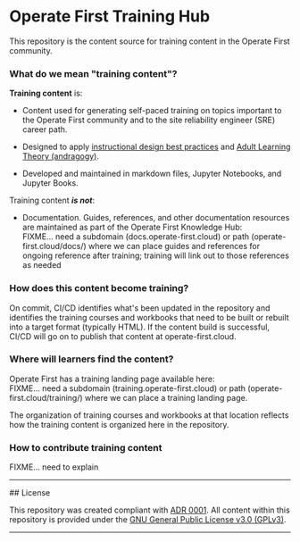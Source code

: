# Operate First Training Hub

This repository is the content source for training content in the Operate First community.

### What do we mean "training content"?

**Training content** is:

* Content used for generating self-paced training on topics important to the Operate First community and to the site reliability engineer (SRE) career path.

* Designed to apply [instructional design best practices](https://blog.commlabindia.com/elearning-design/instructional-design-best-practices-guide) and [Adult Learning Theory (andragogy)](https://en.wikipedia.org/wiki/Andragogy).

* Developed and maintained in markdown files, Jupyter Notebooks, and Jupyter Books.

Training content ***is not***:

* Documentation. Guides, references, and other documentation resources are maintained as part of the Operate First Knowledge Hub:<br/>
FIXME... need a subdomain (docs.operate-first.cloud) or path (operate-first.cloud/docs/) where we can place guides and references for ongoing reference after training; training will link out to those references as needed

### How does this content become training?

On commit, CI/CD identifies what's been updated in the repository and identifies the training courses and workbooks that need to be built or rebuilt into a target format (typically HTML). If the content build is successful, CI/CD will go on to publish that content at operate-first.cloud.

### Where will learners find the content?

Operate First has a training landing page available here:<br/>
FIXME... need a subdomain (training.operate-first.cloud) or path (operate-first.cloud/training/) where we can place a training landing page.

The organization of training courses and workbooks at that location reflects how the training content is organized here in the repository.

### How to contribute training content

FIXME... need to explain


<hr/>
## License

This repository was created compliant with [ADR 0001](https://www.operate-first.cloud/blueprints/blueprint/docs/adr/0001-use-gpl3-as-license.md). All content within this repository is provided under the [GNU General Public License v3.0 (GPLv3)](https://www.gnu.org/licenses/gpl-3.0.en.html).

<hr/>
